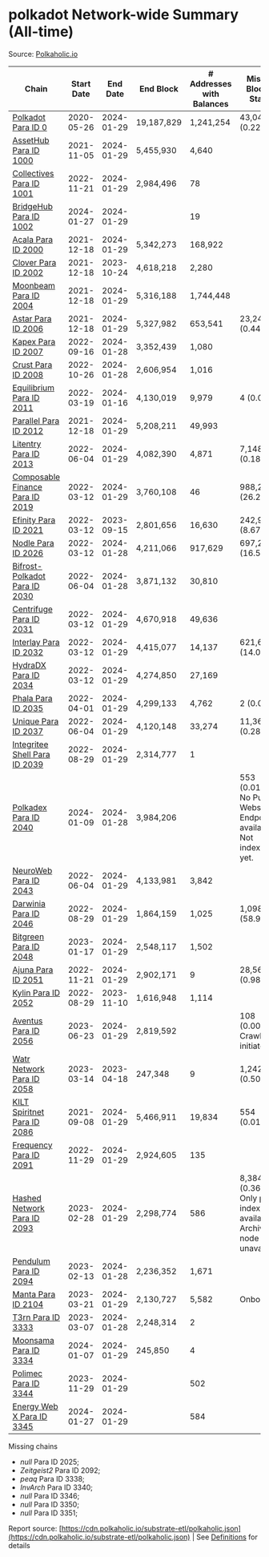 # polkadot Network-wide Summary (All-time)

Source: [Polkaholic.io](https://polkaholic.io)


| Chain            | Start Date | End Date | End Block | # Addresses with Balances | Missing Blocks / Status |
| ---------------- | ---------- | ---------| --------- | ------------------------- | ----------------------- |
| [Polkadot Para ID 0](/polkadot/0-polkadot) | 2020-05-26 | 2024-01-29 | 19,187,829 |  1,241,254 | 43,042 (0.22%)  |
| [AssetHub Para ID 1000](/polkadot/1000-assethub) | 2021-11-05 | 2024-01-29 | 5,455,930 |  4,640 |    |
| [Collectives Para ID 1001](/polkadot/1001-collectives) | 2022-11-21 | 2024-01-29 | 2,984,496 |  78 |    |
| [BridgeHub Para ID 1002](/polkadot/1002-bridgehub) | 2024-01-27 | 2024-01-29 |  |  19 |    |
| [Acala Para ID 2000](/polkadot/2000-acala) | 2021-12-18 | 2024-01-29 | 5,342,273 |  168,922 |    |
| [Clover Para ID 2002](/polkadot/2002-clover) | 2021-12-18 | 2023-10-24 | 4,618,218 |  2,280 |    |
| [Moonbeam Para ID 2004](/polkadot/2004-moonbeam) | 2021-12-18 | 2024-01-29 | 5,316,188 |  1,744,448 |    |
| [Astar Para ID 2006](/polkadot/2006-astar) | 2021-12-18 | 2024-01-29 | 5,327,982 |  653,541 | 23,247 (0.44%)  |
| [Kapex Para ID 2007](/polkadot/2007-kapex) | 2022-09-16 | 2024-01-28 | 3,352,439 |  1,080 |    |
| [Crust Para ID 2008](/polkadot/2008-crust) | 2022-10-26 | 2024-01-28 | 2,606,954 |  1,016 |    |
| [Equilibrium Para ID 2011](/polkadot/2011-equilibrium) | 2022-03-19 | 2024-01-16 | 4,130,019 |  9,979 | 4 (0.00%)  |
| [Parallel Para ID 2012](/polkadot/2012-parallel) | 2021-12-18 | 2024-01-29 | 5,208,211 |  49,993 |    |
| [Litentry Para ID 2013](/polkadot/2013-litentry) | 2022-06-04 | 2024-01-29 | 4,082,390 |  4,871 | 7,148 (0.18%)  |
| [Composable Finance Para ID 2019](/polkadot/2019-composable) | 2022-03-12 | 2024-01-29 | 3,760,108 |  46 | 988,228 (26.28%)  |
| [Efinity Para ID 2021](/polkadot/2021-efinity) | 2022-03-12 | 2023-09-15 | 2,801,656 |  16,630 | 242,949 (8.67%)  |
| [Nodle Para ID 2026](/polkadot/2026-nodle) | 2022-03-12 | 2024-01-28 | 4,211,066 |  917,629 | 697,249 (16.56%)  |
| [Bifrost-Polkadot Para ID 2030](/polkadot/2030-bifrost) | 2022-06-04 | 2024-01-28 | 3,871,132 |  30,810 |    |
| [Centrifuge Para ID 2031](/polkadot/2031-centrifuge) | 2022-03-12 | 2024-01-29 | 4,670,918 |  49,636 |    |
| [Interlay Para ID 2032](/polkadot/2032-interlay) | 2022-03-12 | 2024-01-29 | 4,415,077 |  14,137 | 621,626 (14.08%)  |
| [HydraDX Para ID 2034](/polkadot/2034-hydradx) | 2022-03-12 | 2024-01-29 | 4,274,850 |  27,169 |    |
| [Phala Para ID 2035](/polkadot/2035-phala) | 2022-04-01 | 2024-01-29 | 4,299,133 |  4,762 | 2 (0.00%)  |
| [Unique Para ID 2037](/polkadot/2037-unique) | 2022-06-04 | 2024-01-29 | 4,120,148 |  33,274 | 11,364 (0.28%)  |
| [Integritee Shell Para ID 2039](/polkadot/2039-integritee) | 2022-08-29 | 2024-01-29 | 2,314,777 |  1 |    |
| [Polkadex Para ID 2040](/polkadot/2040-polkadex) | 2024-01-09 | 2024-01-28 | 3,984,206 |   | 553 (0.01%) No Public Websocket Endpoint available: Not indexing yet. |
| [NeuroWeb Para ID 2043](/polkadot/2043-neuroweb) | 2022-06-04 | 2024-01-29 | 4,133,981 |  3,842 |    |
| [Darwinia Para ID 2046](/polkadot/2046-darwinia) | 2022-08-29 | 2024-01-29 | 1,864,159 |  1,025 | 1,098,047 (58.90%)  |
| [Bitgreen Para ID 2048](/polkadot/2048-bitgreen) | 2023-01-17 | 2024-01-29 | 2,548,117 |  1,502 |    |
| [Ajuna Para ID 2051](/polkadot/2051-ajuna) | 2022-11-21 | 2024-01-29 | 2,902,171 |  9 | 28,565 (0.98%)  |
| [Kylin Para ID 2052](/polkadot/2052-kylin) | 2022-08-29 | 2023-11-10 | 1,616,948 |  1,114 |    |
| [Aventus Para ID 2056](/polkadot/2056-aventus) | 2023-06-23 | 2024-01-29 | 2,819,592 |   | 108 (0.00%) Crawling initiated |
| [Watr Network Para ID 2058](/polkadot/2058-watr) | 2023-03-14 | 2023-04-18 | 247,348 |  9 | 1,242 (0.50%)  |
| [KILT Spiritnet Para ID 2086](/polkadot/2086-kilt) | 2021-09-08 | 2024-01-29 | 5,466,911 |  19,834 | 554 (0.01%)  |
| [Frequency Para ID 2091](/polkadot/2091-frequency) | 2022-11-29 | 2024-01-29 | 2,924,605 |  135 |    |
| [Hashed Network Para ID 2093](/polkadot/2093-hashed) | 2023-02-28 | 2024-01-29 | 2,298,774 |  586 | 8,384 (0.36%) Only partial index available: Archive node unavailable |
| [Pendulum Para ID 2094](/polkadot/2094-pendulum) | 2023-02-13 | 2024-01-28 | 2,236,352 |  1,671 |    |
| [Manta Para ID 2104](/polkadot/2104-manta) | 2023-03-21 | 2024-01-29 | 2,130,727 |  5,582 |   Onboarding |
| [T3rn Para ID 3333](/polkadot/3333-t3rn) | 2023-03-07 | 2024-01-28 | 2,248,314 |  2 |    |
| [Moonsama Para ID 3334](/polkadot/3334-moonsama) | 2024-01-07 | 2024-01-29 | 245,850 |  4 |    |
| [Polimec Para ID 3344](/polkadot/3344-polimec) | 2023-11-29 | 2024-01-29 |  |  502 |    |
| [Energy Web X Para ID 3345](/polkadot/3345-energywebx) | 2024-01-27 | 2024-01-29 |  |  584 |    |

Missing chains


* *null* Para ID 2025; 
* *Zeitgeist2* Para ID 2092; 
* *peaq* Para ID 3338; 
* *InvArch* Para ID 3340; 
* *null* Para ID 3346; 
* *null* Para ID 3350; 
* *null* Para ID 3351; 

Report source: [https://cdn.polkaholic.io/substrate-etl/polkaholic.json](https://cdn.polkaholic.io/substrate-etl/polkaholic.json) | See [Definitions](/DEFINITIONS.md) for details
